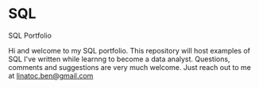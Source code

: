 # SQL
SQL Portfolio

Hi and welcome to my SQL portfolio.  This repository will host examples of SQL I've written while learnng to become a data analyst.  Questions, comments and suggestions are very much welcome. Just reach out to me at linatoc.ben@gmail.com
